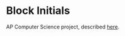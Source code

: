 # Block Initials

AP Computer Science project, described [here](https://allandidier.com/mr-didiers-classes/ap-computer-science/apcs-assignments/block-initials/).